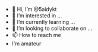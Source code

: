 - 👋 Hi, I’m @5aidykt
- 👀 I’m interested in ...
- 🌱 I’m currently learning ...
- 💞️ I’m looking to collaborate on ...
- 📫 How to reach me
- I'm amateur
<!---
5aidykt/5aidykt is a ✨ special ✨ repository because its `README.md` (this file) appears on your GitHub profile.
You can click the Preview link to take a look at your changes.
--->
